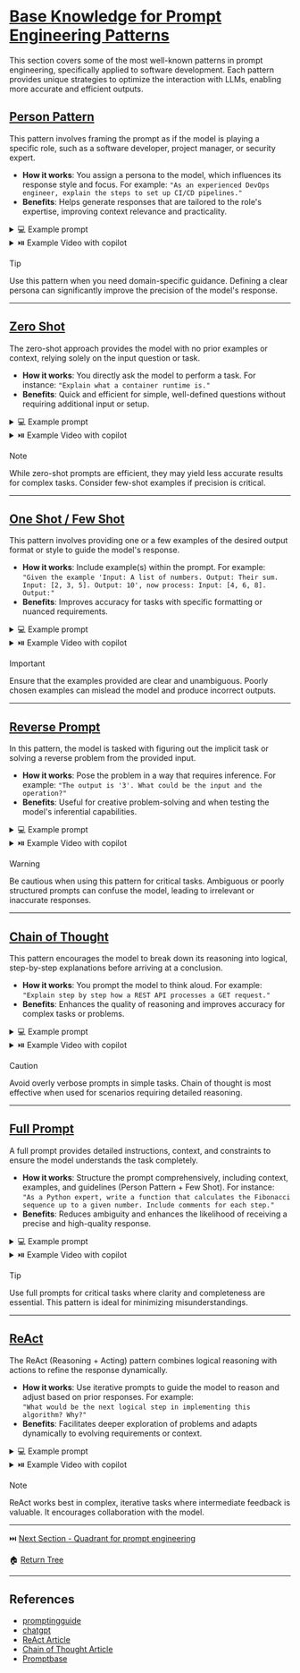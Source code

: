 # [Base Knowledge for Prompt Engineering Patterns](https://github.com/ovas04/quadrant-dev-prompt-engineering/blob/main/docs/base_knowledge_pe.md#base-knowledge-for-prompt-engineering-patterns)

This section covers some of the most well-known patterns in prompt engineering, specifically applied to software development. Each pattern provides unique strategies to optimize the interaction with LLMs, enabling more accurate and efficient outputs.  

## [Person Pattern](https://github.com/ovas04/quadrant-dev-prompt-engineering/edit/main/docs/base_knowledge_pe.md#person-pattern)

This pattern involves framing the prompt as if the model is playing a specific role, such as a software developer, project manager, or security expert.  

- **How it works**: You assign a persona to the model, which influences its response style and focus. For example: `"As an experienced DevOps engineer, explain the steps to set up CI/CD pipelines."`  
- **Benefits**: Helps generate responses that are tailored to the role's expertise, improving context relevance and practicality.  


<details>

<summary> 💻 Example prompt </summary>

```
You're a linux terminal and execute '''echo -n "Hello Copilot Week" | base64'''

You're a linux terminal and execute '''echo -n "SGVsbG8gQ29waWxvdCBXZWVr" | base64 -d '''
```

</details>

<details>

<summary> ⏯️ Example Video with copilot </summary>

https://github.com/user-attachments/assets/87fdabcf-706e-445b-9963-85a141bf7bea

</details>

> [!TIP]
> Use this pattern when you need domain-specific guidance. Defining a clear persona can significantly improve the precision of the model's response.  

---

## [Zero Shot](https://github.com/ovas04/quadrant-dev-prompt-engineering/edit/main/docs/base_knowledge_pe.md#zero-shot)

The zero-shot approach provides the model with no prior examples or context, relying solely on the input question or task.  

- **How it works**: You directly ask the model to perform a task. For instance: `"Explain what a container runtime is."` 
- **Benefits**: Quick and efficient for simple, well-defined questions without requiring additional input or setup.  



<details>

<summary> 💻 Example prompt </summary>

```
Create a function that read a csv and save each column in an array
```

</details>

<details>

<summary> ⏯️ Example Video with copilot </summary>

https://github.com/user-attachments/assets/2d3b2b48-b52e-48c6-ac9f-6fd7c61c1a5f

</details>

> [!NOTE]
> While zero-shot prompts are efficient, they may yield less accurate results for complex tasks. Consider few-shot examples if precision is critical.  

---

## [One Shot / Few Shot](https://github.com/ovas04/quadrant-dev-prompt-engineering/edit/main/docs/base_knowledge_pe.md#one-shot--few-shot)  

This pattern involves providing one or a few examples of the desired output format or style to guide the model's response.  

- **How it works**: Include example(s) within the prompt. For example:  
  `"Given the example 'Input: A list of numbers. Output: Their sum. Input: [2, 3, 5]. Output: 10', now process: Input: [4, 6, 8]. Output:"`  
- **Benefits**: Improves accuracy for tasks with specific formatting or nuanced requirements.  


<details>

<summary> 💻 Example prompt </summary>

```
Create a Python function that analyzes whether a given text is a palindrome
examples:
Input: "A man a plan a canal Panama"
Output: True
Input: "Hello, world!"
Output: False
```

</details>

<details>

<summary> ⏯️ Example Video with copilot </summary>

https://github.com/user-attachments/assets/9cb6da05-8baf-435b-a6b4-138d15c40932

</details>

> [!IMPORTANT]
> Ensure that the examples provided are clear and unambiguous. Poorly chosen examples can mislead the model and produce incorrect outputs.  

---

## [Reverse Prompt](https://github.com/ovas04/quadrant-dev-prompt-engineering/edit/main/docs/base_knowledge_pe.md#reverse-prompt)

In this pattern, the model is tasked with figuring out the implicit task or solving a reverse problem from the provided input.  

- **How it works**: Pose the problem in a way that requires inference. For example: `"The output is '3'. What could be the input and the operation?"`  
- **Benefits**: Useful for creative problem-solving and when testing the model's inferential capabilities.  


<details>

<summary> 💻 Example prompt </summary>

```
I need to create a function that reads a CSV file and performs tasks based on its content. However, before generating the function, the system must ask me all the necessary questions to fully understand my requirements. The questions should dynamically adapt based on my previous answers, ensuring every detail is clarified before providing the final code
```
</details>

<details>

<summary> ⏯️ Example Video with copilot </summary>

https://github.com/user-attachments/assets/518ddc23-4ddc-4341-b5a8-aebc5ecdeb28


</details>

> [!WARNING]
> Be cautious when using this pattern for critical tasks. Ambiguous or poorly structured prompts can confuse the model, leading to irrelevant or inaccurate responses.  

---

## [Chain of Thought](https://github.com/ovas04/quadrant-dev-prompt-engineering/edit/main/docs/base_knowledge_pe.md#chain-of-thought)  

This pattern encourages the model to break down its reasoning into logical, step-by-step explanations before arriving at a conclusion.  

- **How it works**: You prompt the model to think aloud. For example: `"Explain step by step how a REST API processes a GET request."`  
- **Benefits**: Enhances the quality of reasoning and improves accuracy for complex tasks or problems.  


<details>

<summary> 💻 Example prompt </summary>

```
I need to create a function that reads a CSV file. Follow these steps:

Analyze the requirements from the problem statement. Identify key details such as data type handling, column selection, and specific operations (e.g., filtering, summarizing). Justify why each requirement is necessary.

You must explain each step to the solution, giving a explication about the reasoning for each one (this is mandatory)

Compare the solution with the requirements. Determine if the solution meets all specified needs. Provide detailed reasoning for whether it satisfies each requirement.
```

</details>

<details>

<summary> ⏯️ Example Video with copilot </summary>

https://github.com/user-attachments/assets/9def9fb5-09d2-4265-9ccf-369e1690e0af

</details>

> [!CAUTION]
> Avoid overly verbose prompts in simple tasks. Chain of thought is most effective when used for scenarios requiring detailed reasoning.  

---

## [Full Prompt](https://github.com/ovas04/quadrant-dev-prompt-engineering/edit/main/docs/base_knowledge_pe.md#full-prompt)  

A full prompt provides detailed instructions, context, and constraints to ensure the model understands the task completely.  

- **How it works**: Structure the prompt comprehensively, including context, examples, and guidelines (Person Pattern + Few Shot). For instance:  
  `"As a Python expert, write a function that calculates the Fibonacci sequence up to a given number. Include comments for each step."`  
- **Benefits**: Reduces ambiguity and enhances the likelihood of receiving a precise and high-quality response.  


<details>

<summary>  💻  Example prompt </summary>

```
As an expert backend developer in Python, create a Python function that analyzes whether a given text is a palindrome. The function must meet the following requirements:

Maximize memory efficiency: Use the least amount of memory necessary for the analysis.
Work with large strings: Ensure the function can handle large texts efficiently without performance issues.
Ignore punctuation marks: The function should disregard characters like commas, periods, and other punctuation marks during the analysis.
The output must be a boolean: Return True if the text is a palindrome and False if it is not.
Create a unit test: Design a unit test to verify that the function meets the specified purpose

Examples:
	Input: "A man a plan a canal Panama"
	Expected Output: True
	Input: "Hello, world!"
	Expected Output: False
```

</details>

<details>

<summary> ⏯️ Example Video with copilot </summary>

https://github.com/user-attachments/assets/2a17cc7d-227d-408d-8234-6a031b9a91e6

</details>

> [!TIP]
> Use full prompts for critical tasks where clarity and completeness are essential. This pattern is ideal for minimizing misunderstandings.  

---

## [ReAct](https://github.com/ovas04/quadrant-dev-prompt-engineering/edit/main/docs/base_knowledge_pe.md#react)  

The ReAct (Reasoning + Acting) pattern combines logical reasoning with actions to refine the response dynamically.  

- **How it works**: Use iterative prompts to guide the model to reason and adjust based on prior responses. For example:  
  `"What would be the next logical step in implementing this algorithm? Why?"`  
- **Benefits**: Facilitates deeper exploration of problems and adapts dynamically to evolving requirements or context. 

<details>

<summary> 💻 Example prompt </summary>

```
I want to assess whether a given snippet of code is vulnerable to security risks. Learn about the process to analyze a task and you must following (Reasoning,Action and Output are mandatory)for the next tasks:

Task: Identify if the following snippet is vulnerable ```def get_user_data(username):
    conn = sqlite3.connect('example.db')
    cursor = conn.cursor()
    
    # Vulnerable to SQL Injection
    query = f"SELECT * FROM users WHERE username = '{username}'"
    cursor.execute(query)
    
    result = cursor.fetchall()
    conn.close()
    return result ```.
    
Reasoning: Start by analyzing the snippet, understanding its context and purpose within the application
Action: Examine the snippet to understand how it interacts with the database and potential vulnerabilities 
Output: The code is a Python function that interacts with a SQLite database

Reasoning: Check if the code has vulnerabilities related to the context, particularly focusing on security risks
Action: Conduct a thorough analysis to identify likely vulnerabilities, especially those that could be exploited in this context
Output: The function is vulnerable to SQL Injection due to the direct concatenation of user input in the SQL query

Task: Identify if the following snipet is vulnerable: ```
@app.route('/login', methods=['POST'])
def login():
    username = request.form['username']
    password = request.form['password']
    
    if username in users and users[username]['password'] == password:
        # Save the username in the session
        request.session['username'] = username
        return redirect(url_for('admin'))
    return 'Login Failed'

@app.route('/admin')
def admin():
    username = request.session.get('username')
    
    if username:
        # User role verification is missing here
        return f'Welcome to the admin page, {username}!'
    return redirect(url_for('login'))

if __name__ == '__main__':
    app.secret_key = 'supersecretkey'
	    app.run(debug=True)```
   
```
</details>


<details>

<summary> ⏯️ Example Video with copilot </summary>

https://github.com/user-attachments/assets/b5bf7b29-8089-43f9-828f-3cf266ef96d2

</details>


> [!NOTE]
> ReAct works best in complex, iterative tasks where intermediate feedback is valuable. It encourages collaboration with the model.  


---

⏭️ [Next Section - Quadrant for prompt engineering](https://github.com/ovas04/quadrant-dev-prompt-engineering/blob/main/docs/quadrant_ep.md#quadrant-for-prompt-engineering)

🏠 [Return Tree](https://github.com/ovas04/quadrant-dev-prompt-engineering#prompt-engineering-practical-approach)

---

## References

* [promptingguide](https://www.promptingguide.ai) 
* [chatgpt](https://github.com/f/awesome-chatgpt-prompts)
* [ReAct Article](https://arxiv.org/abs/2210.03629)
* [Chain of Thought Article](https://arxiv.org/abs/2201.11903)
* [Promptbase](https://github.com/microsoft/promptbase)
